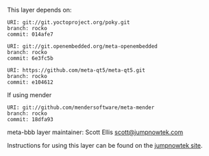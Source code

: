 This layer depends on:

    URI: git://git.yoctoproject.org/poky.git
    branch: rocko
    commit: 014afe7

    URI: git://git.openembedded.org/meta-openembedded
    branch: rocko
    commit: 6e3fc5b

    URI: https://github.com/meta-qt5/meta-qt5.git
    branch: rocko
    commit: e104612

If using mender

    URI: git://github.com/mendersoftware/meta-mender
    branch: rocko
    commit: 18dfa93


meta-bbb layer maintainer: Scott Ellis <scott@jumpnowtek.com>

Instructions for using this layer can be found on the [jumpnowtek site][jumpnowtek-bbb].

[jumpnowtek-bbb]: http://www.jumpnowtek.com/yocto/BeagleBone-Systems-with-Yocto.html
